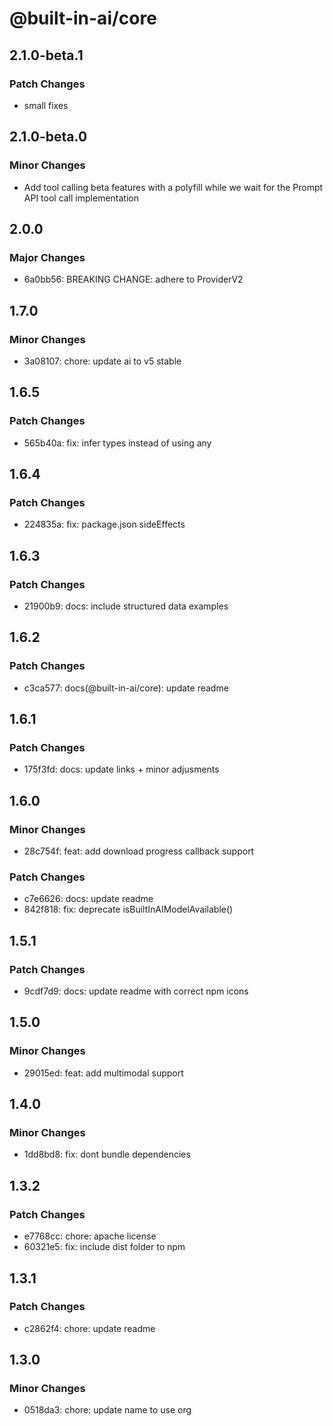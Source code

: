 # @built-in-ai/core

## 2.1.0-beta.1

### Patch Changes

- small fixes

## 2.1.0-beta.0

### Minor Changes

- Add tool calling beta features with a polyfill while we wait for the Prompt API tool call implementation

## 2.0.0

### Major Changes

- 6a0bb56: BREAKING CHANGE: adhere to ProviderV2

## 1.7.0

### Minor Changes

- 3a08107: chore: update ai to v5 stable

## 1.6.5

### Patch Changes

- 565b40a: fix: infer types instead of using any

## 1.6.4

### Patch Changes

- 224835a: fix: package.json sideEffects

## 1.6.3

### Patch Changes

- 21900b9: docs: include structured data examples

## 1.6.2

### Patch Changes

- c3ca577: docs(@built-in-ai/core): update readme

## 1.6.1

### Patch Changes

- 175f3fd: docs: update links + minor adjusments

## 1.6.0

### Minor Changes

- 28c754f: feat: add download progress callback support

### Patch Changes

- c7e6626: docs: update readme
- 842f818: fix: deprecate isBuiltInAIModelAvailable()

## 1.5.1

### Patch Changes

- 9cdf7d9: docs: update readme with correct npm icons

## 1.5.0

### Minor Changes

- 29015ed: feat: add multimodal support

## 1.4.0

### Minor Changes

- 1dd8bd8: fix: dont bundle dependencies

## 1.3.2

### Patch Changes

- e7768cc: chore: apache license
- 60321e5: fix: include dist folder to npm

## 1.3.1

### Patch Changes

- c2862f4: chore: update readme

## 1.3.0

### Minor Changes

- 0518da3: chore: update name to use org
